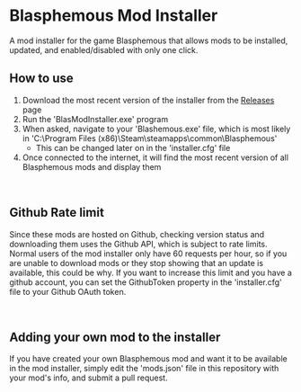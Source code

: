 # Blasphemous Mod Installer
A mod installer for the game Blasphemous that allows mods to be installed, updated, and enabled/disabled with only one click.

## How to use

1. Download the most recent version of the installer from the [Releases](https://github.com/BrandenEK/Blasphemous-Mod-Installer/releases) page
2. Run the 'BlasModInstaller.exe' program
3. When asked, navigate to your 'Blashemous.exe' file, which is most likely in 'C:\Program Files (x86)\Steam\steamapps\common\Blasphemous'
    - This can be changed later on in the 'installer.cfg' file
4. Once connected to the internet, it will find the most recent version of all Blasphemous mods and display them

<br>

## Github Rate limit

Since these mods are hosted on Github, checking version status and downloading them uses the Github API, which is subject to rate limits.
Normal users of the mod installer only have 60 requests per hour, so if you are unable to download mods or they stop showing that an update is available, this could be why.
If you want to increase this limit and you have a github account, you can set the GithubToken property in the 'installer.cfg' file to your Github OAuth token.

<br>

## Adding your own mod to the installer

If you have created your own Blasphemous mod and want it to be available in the mod installer, simply edit the 'mods.json' file in this repository with your mod's info, and submit a pull request.
